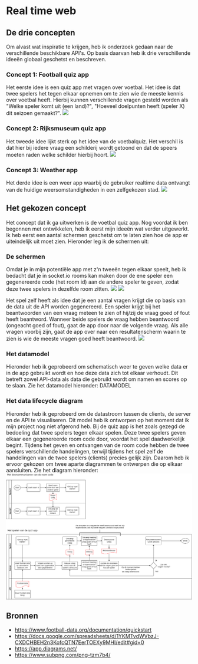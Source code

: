 # Real time web

## De drie concepten
Om alvast wat inspiratie te krijgen, heb ik onderzoek gedaan naar de verschillende beschikbare API's. Op basis daarvan heb ik drie verschillende ideeën globaal geschetst en beschreven.

### Concept 1: Football quiz app
Het eerste idee is een quiz app met vragen over voetbal. Het idee is dat twee spelers het tegen elkaar opnemen om te zien wie de meeste kennis over voetbal heeft. Hierbij kunnen verschillende vragen gesteld worden als "Welke speler komt uit (een land)?", "Hoeveel doelpunten heeft (speler X) dit seizoen gemaakt?".
![](projectbeschrijving_images/c1_football_quiz_app.png)

### Concept 2: Rijksmuseum quiz app
Het tweede idee lijkt sterk op het idee van de voetbalquiz. Het verschil is dat hier bij iedere vraag een schilderij wordt getoond en dat de speers moeten raden welke schilder hierbij hoort.
![](projectbeschrijving_images/c2_rijksmuseum_quiz_app.png)

### Concept 3: Weather app
Het derde idee is een weer app waarbij de gebruiker realtime data ontvangt van de huidige weersomstandigheden in een zelfgekozen stad.
![](projectbeschrijving_images/c3_weather_app.png)

## Het gekozen concept
Het concept dat ik ga uitwerken is de voetbal quiz app. Nog voordat ik ben begonnen met ontwikkelen, heb ik eerst mijn ideeën wat verder uitgewerkt. Ik heb eerst een aantal schermen geschetst om te laten zien hoe de app er uiteindelijk uit moet zien. Hieronder leg ik de schermen uit:

### De schermen
Omdat je in mijn potentiële app met z'n tweeën tegen elkaar speelt, heb ik bedacht dat je in socket.io rooms kan maken door de ene speler een gegenereerde code (het room id) aan de andere speler te geven, zodat deze twee spelers in dezelfde room zitten.
![](projectbeschrijving_images/welke_speler.png)
![](projectbeschrijving_images/spelers_connecten.png)

Het spel zelf heeft als idee dat je een aantal vragen krijgt die op basis van de data uit de API worden gegenereerd. Een speler krijgt bij het beantwoorden van een vraag meteen te zien of hij/zij de vraag goed of fout heeft beantword. Wanneer beide spelers de vraag hebben beantwoord (ongeacht goed of fout), gaat de app door naar de volgende vraag. Als alle vragen voorbij zijn, gaat de app over naar een resultatenscherm waarin te zien is wie de meeste vragen goed heeft beantwoord.
![](projectbeschrijving_images/game_en_resultaten.png)

### Het datamodel
Hieronder heb ik geprobeerd om schematisch weer te geven welke data er in de app gebruikt wordt en hoe deze data zich tot elkaar verhoudt. Dit betreft zowel API-data als data die gebruikt wordt om namen en scores op te slaan. Zie het datamodel hieronder:
DATAMODEL

### Het data lifecycle diagram
Hieronder heb ik geprobeerd om de datastroom tussen de clients, de server en de API te visualiseren. Dit model heb ik ontworpen op het moment dat ik mijn project nog niet afgerond heb.
Bij de quiz app is het zoals gezegd de bedoeling dat twee spelers tegen elkaar spelen. Deze twee spelers geven elkaar een gegenereerde room code door, voordat het spel daadwerkelijk begint. Tijdens het geven en ontvangen van de room code hebben de twee spelers verschillende handelingen, terwijl tijdens het spel zelf de handelingen van de twee spelers (clients) precies gelijk zijn. Daarom heb ik ervoor gekozen om twee aparte diagrammen te ontwerpen die op elkaar aansluiten. Zie het diagram hieronder:
![](projectbeschrijving_images/data_lifecycle_diagram.png)

## Bronnen
- https://www.football-data.org/documentation/quickstart
- https://docs.google.com/spreadsheets/d/1YKMTvdWVbzJ-CXDCHBEH2n3KofcQTN7EerTOEXy9MHI/edit#gid=0
- https://app.diagrams.net/
- https://www.subpng.com/png-tzm7b4/